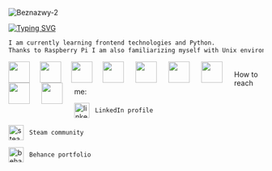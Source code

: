 ![Beznazwy-2](https://user-images.githubusercontent.com/68974023/166577806-a3b537f4-7549-4d01-baed-a2fdb67b64e4.png)

<p align="center">
 
[![Typing SVG](https://readme-typing-svg.demolab.com?font=consolas&weight=500&size=40&pause=1000&color=98E2F7&center=true&vCenter=true&width=435&lines=Karolina+Sas)](https://git.io/typing-svg)
 </p>

```diff
I am currently learning frontend technologies and Python.
Thanks to Raspberry Pi I am also familiarizing myself with Unix environment and physical computing. 

```
<p align="center">
<img align="left" img height="42" width="42" style="margin-right: 20px;" src="https://cdn.simpleicons.org/Linux/BCADE5" /> 
<img align="left" img height="42" width="42" style="margin-right: 20px;" src="https://cdn.simpleicons.org/Windows/BCADE5" /> 
<img align="left" img height="42" width="42" style="margin-right: 20px;"  src="https://cdn.simpleicons.org/Raspberrypi/BCADE5" />
<img align="left" img height="42" width="42" style="padding-right:20px;"  src="https://cdn.simpleicons.org/Python/BCADE5" />
<img align="left" img height="42" width="42" style="padding-right:20px;"  src="https://cdn.simpleicons.org/mySQL/BCADE5" />
<img align="left" img height="42" width="42" style="padding-right:20px;"  src="https://cdn.simpleicons.org/CSS3/BCADE5" />
<img align="left" img height="42" width="42" style="padding-right:20px;"  src="https://cdn.simpleicons.org/HTML5/BCADE5" />
<img align="left" img height="42" width="42" style="padding-right:20px;"  src="https://cdn.simpleicons.org/Wireshark/BCADE5" />
<img align="left" img height="42" width="42" style="padding-right:20px;"  src="https://cdn.simpleicons.org/Python/BCADE5" />
 </p>

</br>
How to reach me:
</br>


 [<img src='https://cdn.jsdelivr.net/npm/simple-icons@3.0.1/icons/linkedin.svg' alt='linkedin' align="center" height='30'>](https://www.linkedin.com/in/https://www.linkedin.com/in/karolina-sas//) ``` LinkedIn profile``` 
 
  [<img src='https://cdn.jsdelivr.net/npm/simple-icons@3.0.1/icons/steam.svg' align="center" alt='steam' height='30'>](https://steamcommunity.com/profiles/76561198830860627/) ``` Steam community``` 
 
 [<img src='https://cdn.jsdelivr.net/npm/simple-icons@3.0.1/icons/behance.svg' align="center" alt='behance' height='30'>](https://www.behance.net/karolinasas/projects)  ``` Behance portfolio``` 





 
<!--
**Karolina-Sas/Karolina-Sas** is a ✨ _special_ ✨ repository because its `README.md` (this file) appears on your GitHub profile.

Here are some ideas to get you started:



- 🔭 I’m currently working on ...
- 🌱 I’m currently learning ...
- 👯 I’m looking to collaborate on ...
- 🤔 I’m looking for help with ...
- 💬 Ask me about ...
- 📫 How to reach me: ...
- 😄 Pronouns: ...
- ⚡ Fun fact: ...
-->

